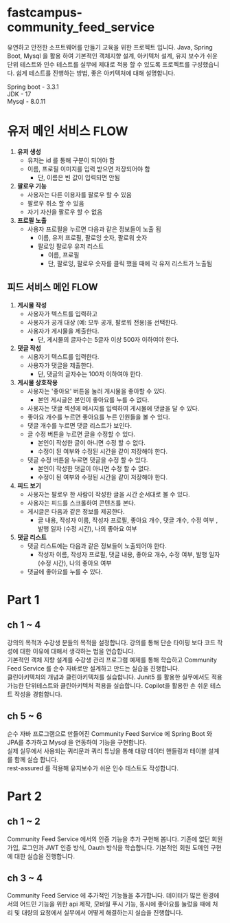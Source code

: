 # fastcampus-community_feed_service

유연하고 안전한 소프트웨어를 만들기 교육을 위한 프로젝트 입니다. Java, Spring Boot, Mysql 을 활용 하여 기본적인 객체지향 설계, 아키텍처 설계, 유지 보수가 쉬운 단위 테스트와 인수 테스트를 실무에 제대로 적용 할 수 있도록 프로젝트를 구성했습니다. 쉽게 테스트를 진행하는 방법, 좋은 아키텍처에 대해 설명합니다.

Spring boot - 3.3.1  
JDK - 17  
Mysql - 8.0.11

# **유저 메인 서비스 FLOW**

1. **유저 생성**
    - 유저는 id 를 통해 구분이 되어야 함
    - 이름, 프로필 이미지를 입력 받으면 저장되어야 함
        - 단, 이름은 빈 값이 입력되면 안됨
2. **팔로우 기능**
    - 사용자는 다른 이용자를 팔로우 할 수 있음
    - 팔로우 취소 할 수 있음
    - 자기 자신을 팔로우 할 수 없음
3. **프로필 노출**
    - 사용자 프로필을 누르면 다음과 같은 정보들이 노출 됨
        - 이름, 유저 프로필, 팔로잉 숫자, 팔로워 숫자
        - 팔로잉 팔로우 유저 리스트
            - 이름, 프로필
            - 단,  팔로잉, 팔로우 숫자를 클릭 했을 때에 각 유저 리스트가 노출됨

## **피드 서비스 메인 FLOW**

1. **게시물 작성**
    - 사용자가 텍스트를 입력하고
    - 사용자가 공개 대상 (예: 모두 공개, 팔로워 전용)을 선택한다.
    - 사용자가 게시물을 제출한다.
        - 단, 게시물의 글자수는 5글자 이상 500자 이하여야 한다.
2. **댓글 작성**
    - 시용자기 텍스트를 입력한다.
    - 사용자가 댓글을 제출한다.
        - 단, 댓글의 글자수는 100자 이하여야 한다.
3. **게시물 상호작용**
    - 사용자는 '좋아요' 버튼을 눌러 게시물을 좋아할 수 있다.
        - 본인 게시글은 본인이 좋아요를 누를 수 없다.
    - 사용자는 댓글 섹션에 메시지를 입력하여 게시물에 댓글을 달 수 있다.
    - 좋아요 개수를 누르면 좋아요를 누른 인원들을 볼 수 있다.
    - 댓글 개수를 누르면 댓글 리스트가 보인다.
    - 글 수정 버튼을 누르면 글을 수정할 수 있다.
        - 본인이 작성한 글이 아니면 수정 할 수 없다.
        - 수정이 된 여부와 수정된 시간을 같이 저장해야 한다.
    - 댓글 수정 버튼을 누르면 댓글을 수정 할 수 있다.
        - 본인이 작성한 댓글이 아니면 수정 할 수 없다.
        - 수정이 된 여부와 수정된 시간을 같이 저장해야 한다.
4. **피드 보기**
    - 사용자는 팔로우 한 사람이 작성한 글을 시간 순서대로 볼 수 있다.
    - 사용자는 피드를 스크롤하여 콘텐츠를 본다.
    - 게시글은 다음과 같은 정보를 제공한다.
        - 글 내용, 작성자 이름, 작성자 프로필, 좋아요 개수, 댓글 개수, 수정 여부 , 발행 일자 (수정 시간), 나의 좋아요 여부
5. **댓글 리스트**
    - 댓글 리스트에는 다음과 같은 정보들이 노출되어야 한다.
        - 작성자 이름, 작성자 프로필, 댓글 내용, 좋아요 개수, 수정 여부, 발행 일자 (수정 시간), 나의 좋아요 여부
    - 댓글에 좋아요를 누를 수 있다.


# Part 1

## ch 1 ~ 4
강의의 목적과 수강생 분들의 목적을 설정합니다. 강의를 통해 단순 타이핑 보다 코드 작성에 대한 이유에 대해서 생각하는 법을 연습합니다.   
기본적인 객체 지향 설계를 수강생 관리 프로그램 예제를 통해 학습하고 Community Feed Service 를 순수 자바로만 설계하고 만드는 실습을 진행합니다.  
클린아키텍처의 개념과 클린아키텍처를 실습합니다. Junit5 를 활용한 실무에서도 적용 가능한 단위테스트와 클린아키텍처 적용을 실습합니다. Copilot을 활용한 손 쉬운 테스트 작성을 경험합니다.

## ch 5 ~ 6
순수 자바 프로그램으로 만들어진 Community Feed Service 에 Spring Boot 와 JPA를 추가하고 Mysql 을 연동하여 기능을 구현합니다.  
실제 실무에서 사용되는 쿼리문과 쿼리 튜닝을 통해 대량 데이터 핸들링과 테이블 설계를 함께 실습 합니다.  
rest-assured 를 적용해 유지보수가 쉬운 인수 테스트도 작성합니다.

# Part 2
## ch 1 ~ 2
Community Feed Service 에서의 인증 기능을 추가 구현해 봅니다. 기존에 없던 회원가입, 로그인과 JWT 인증 방식, Oauth 방식을 학습합니다. 기본적인 회원 도메인 구현에 대한 실습을 진행합니다.

## ch 3 ~ 4
Community Feed Service 에 추가적인 기능들을 추가합니다. 데이터가 많은 환경에서의 어드민 기능을 위한 api 제작, 모바일 푸시 기능, 동시에 좋아요를 눌렀을 때에 처리 및 대량의 요청에서 실무에서 어떻게 해결하는지 실습을 진행합니다.

